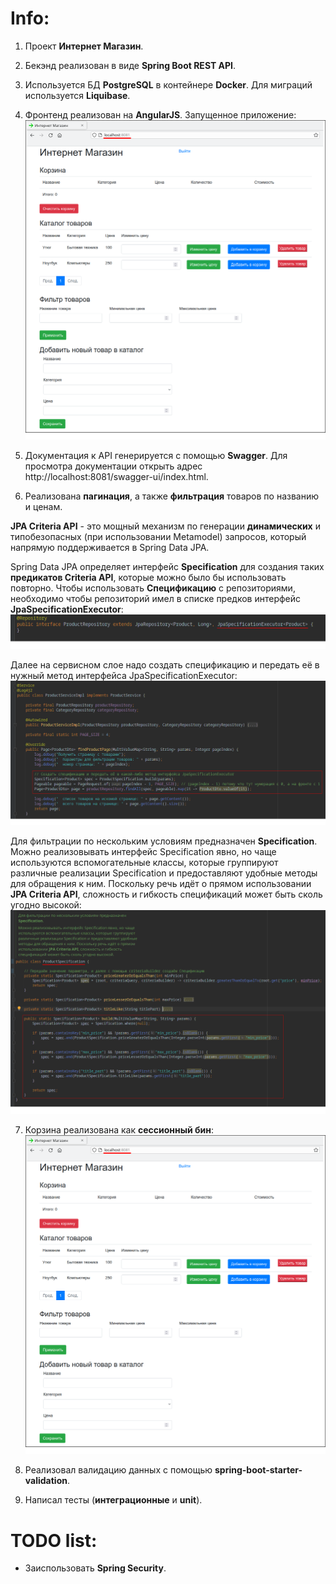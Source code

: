 # Info:

1. Проект **Интернет Магазин**.

2. Бекэнд реализован в виде **Spring Boot REST API**.

3. Используется БД **PostgreSQL** в контейнере **Docker**. Для миграций используется **Liquibase**.

4. Фронтенд реализован на **AngularJS**. Запущенное приложение:    
![](https://github.com/aleksey-nsk/online_store/blob/main/screenshots/01_frontend.png)  

5. Документация к API генерируется с помощью **Swagger**. Для просмотра документации
открыть адрес http://localhost:8081/swagger-ui/index.html.

6. Реализована **пагинация**, а также **фильтрация** товаров по названию и ценам.

**JPA Criteria API** - это мощный механизм по генерации **динамических**
и типобезопасных (при использовании Metamodel) запросов, который напрямую поддерживается в Spring Data JPA.

Spring Data JPA определяет интерфейс **Specification** для создания таких **предикатов Criteria API**,
которые можно было бы использовать повторно. Чтобы использовать **Спецификацию** с репозиториями, необходимо
чтобы репозиторий имел в списке предков интерфейс **JpaSpecificationExecutor**:  
![](https://github.com/aleksey-nsk/online_store/blob/main/screenshots/02_product_repo.png)  

Далее на сервисном слое надо создать спецификацию
и передать её в нужный метод интерфейса JpaSpecificationExecutor:  
![](https://github.com/aleksey-nsk/online_store/blob/main/screenshots/03_product_service.png)  

Для фильтрации по нескольким условиям предназначен **Specification**. Можно реализовывать
интерфейс Specification явно, но чаще используются вспомогательные классы, которые группируют различные
реализации Specification и предоставляют удобные методы для обращения к ним. Поскольку речь идёт о
прямом использовании **JPA Criteria API**, сложность и гибкость спецификаций может быть сколь угодно высокой:  
![](https://github.com/aleksey-nsk/online_store/blob/main/screenshots/04_product_specification.png)  

7. Корзина реализована как **сессионный бин**:  
![](https://github.com/aleksey-nsk/online_store/blob/main/screenshots/01_frontend.png)  

8. Реализовал валидацию данных с помощью **spring-boot-starter-validation**.

9. Написал тесты (**интеграционные** и **unit**).

# TODO list:
- Заиспользовать **Spring Security**.


